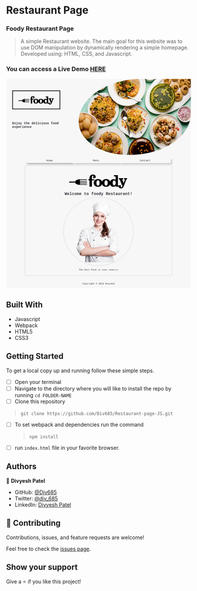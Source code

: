 # Restaurant Page 

### Foody Restaurant Page

> A simple Restaurant website. The main goal for this website was to use DOM manipulation by dynamically rendering a simple homepage. Developed using: HTML, CSS, and Javascript.


### You can access a Live Demo [HERE](https://unruffled-ride-1dea3e.netlify.app/)

![Screenshot](./screencapture.png)

## Built With

- Javascript
- Webpack
- HTML5
- CSS3

## Getting Started

To get a local copy up and running follow these simple steps.

- [ ] Open your terminal
- [ ]  Navigate to the directory where you will like to install the repo by running `cd FOLDER-NAME` 
- [ ] Clone this repository
 > `git clone https://github.com/Div685/Restaurant-page-JS.git`
- [ ] To set webpack and dependencies run the command
  > `npm install`
 - [ ] run `index.html` file in your favorite browser.

 
## Authors

👤 **Divyesh Patel**

- GitHub: [@Div685](https://github.com/Div685)
- Twitter: [@div_685](https://twitter.com/div_685)
- LinkedIn: [Divyesh Patel](https://www.linkedin.com/in/divyesh-daxa-patel/)


## 🤝 Contributing

Contributions, issues, and feature requests are welcome!

Feel free to check the [issues page](https://github.com/Div685/Restaurant-page-JS/issues).


## Show your support

Give a ⭐️ if you like this project!